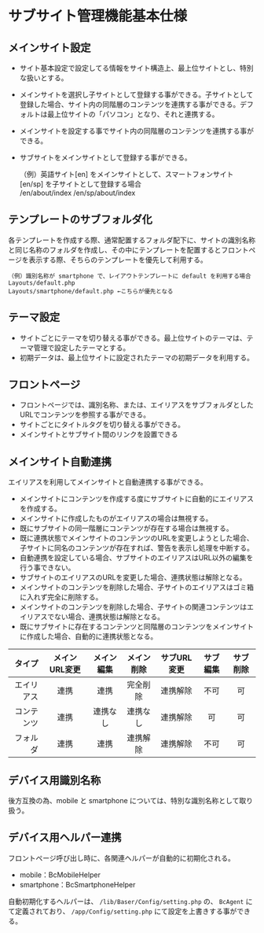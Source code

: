 # サブサイト管理機能基本仕様

## メインサイト設定
- サイト基本設定で設定してる情報をサイト構造上、最上位サイトとし、特別な扱いとする。
- メインサイトを選択し子サイトとして登録する事ができる。子サイトとして登録した場合、サイト内の同階層のコンテンツを連携する事ができる。デフォルトは最上位サイトの「パソコン」となり、それと連携する。
- メインサイトを設定する事でサイト内の同階層のコンテンツを連携する事ができる。
- サブサイトをメインサイトとして登録する事ができる。


	（例）英語サイト[en] をメインサイトとして、スマートフォンサイト[en/sp] を子サイトとして登録する場合  
	/en/about/index
	/en/sp/about/index
	
## テンプレートのサブフォルダ化
各テンプレートを作成する際、通常配置するフォルダ配下に、サイトの識別名称と同じ名称のフォルダを作成し、その中にテンプレートを配置するとフロントページを表示する際、そちらのテンプレートを優先して利用する。

	（例）識別名称が smartphone で、レイアウトテンプレートに default を利用する場合
	Layouts/default.php
	Layouts/smartphone/default.php ←こちらが優先となる
	
## テーマ設定	
- サイトごとにテーマを切り替える事ができる。最上位サイトのテーマは、テーマ管理で設定したテーマとする。
- 初期データは、最上位サイトに設定されたテーマの初期データを利用する。

## フロントページ
- フロントページでは、識別名称、または、エイリアスをサブフォルダとしたURLでコンテンツを参照する事ができる。
- サイトごとにタイトルタグを切り替える事ができる。
- メインサイトとサブサイト間のリンクを設置できる

## メインサイト自動連携
エイリアスを利用してメインサイトと自動連携する事ができる。  

- メインサイトにコンテンツを作成する度にサブサイトに自動的にエイリアスを作成する。
- メインサイトに作成したものがエイリアスの場合は無視する。
- 既にサブサイトの同一階層にコンテンツが存在する場合は無視する。
- 既に連携状態でメインサイトのコンテンツのURLを変更しようとした場合、子サイトに同名のコンテンツが存在すれば、警告を表示し処理を中断する。
- 自動連携を設定している場合、サブサイトのエイリアスはURL以外の編集を行う事できない。
- サブサイトのエイリアスのURLを変更した場合、連携状態は解除となる。
- メインサイトのコンテンツを削除した場合、子サイトのエイリアスはゴミ箱に入れず完全に削除する。
- メインサイトのコンテンツを削除した場合、子サイトの関連コンテンツはエイリアスでない場合、連携状態は解除となる。
- 既にサブサイトに存在するコンテンツと同階層のコンテンツをメインサイトに作成した場合、自動的に連携状態となる。

| タイプ | メインURL変更 | メイン編集 | メイン削除 | サブURL変更 | サブ編集 | サブ削除 |
|---------:|:---------:|:---------:|:---------:|:---------:|:---------:|:---------:|
| エイリアス | 連携 | 連携 | 完全削除 | 連携解除 | 不可 | 可 |
| コンテンツ | 連携 | 連携なし | 連携なし | 連携解除 | 可 | 可 |
| フォルダ | 連携 | 連携 | 連携解除 | 連携解除 | 不可 | 可 |

## デバイス用識別名称

後方互換の為、mobile と smartphone については、特別な識別名称として取り扱う。

## デバイス用ヘルパー連携
  
フロントページ呼び出し時に、各関連ヘルパーが自動的に初期化される。  

- mobile：BcMobileHelper
- smartphone：BcSmartphoneHelper

自動初期化するヘルパーは、 `/lib/Baser/Config/setting.php` の、 `BcAgent` にて定義されており、 `/app/Config/setting.php` にて設定を上書きする事ができる。
